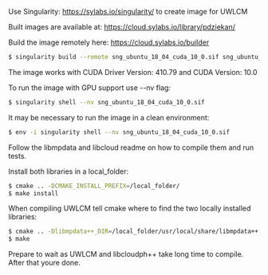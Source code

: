 Use Singularity: https://sylabs.io/singularity/ to create image for UWLCM

Built images are available at: https://cloud.sylabs.io/library/pdziekan/

Build the image remotely here: https://cloud.sylabs.io/builder

```bash
$ singularity build --remote sng_ubuntu_18_04_cuda_10_0.sif sng_ubuntu_18_04_cuda_10_0
```

The image works with CUDA Driver Version: 410.79 and CUDA Version: 10.0

To run the image with GPU support use --nv flag:
```bash
$ singularity shell --nv sng_ubuntu_18_04_cuda_10_0.sif
```

It may be necessary to run the image in a clean environment: 
```bash
$ env -i singularity shell --nv sng_ubuntu_18_04_cuda_10_0.sif
```

Follow the libmpdata and libcloud readme on how to compile them and run tests.

Install both libraries in a local_folder:
```bash
$ cmake .. -DCMAKE_INSTALL_PREFIX=/local_folder/
$ make install
```

When compiling UWLCM tell cmake where to find the two locally installed libraries:
```bash
$ cmake .. -Dlibmpdata++_DIR=/local_folder/usr/local/share/libmpdata++ -Dlibcloudph++_DIR=/local_folder/usr/local/lib/cmake/libcloudph++
$ make
```

Prepare to wait as UWLCM and libcloudph++ take long time to compile.
After that youre done.
